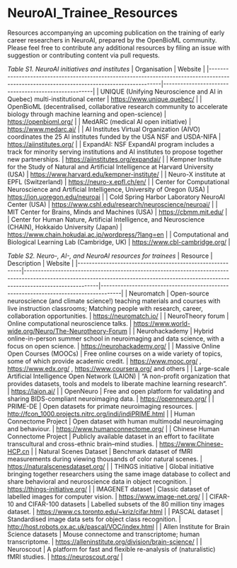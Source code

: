 # NeuroAI_Trainee_Resources

Resources accompanying an upcoming publication on the training of early career researchers in NeuroAI, prepared by the OpenBioML community. Please feel free to contribute any additional resources by filing an issue with suggestion or contributing content via pull requests.


*Table S1. NeuroAI initiatives and institutes*
| Organisation                                                                                                                              | Website                                             |
|-------------------------------------------------------------------------------------------------------------------------------------------|-----------------------------------------------------|
| UNIQUE (Unifying Neuroscience and AI in Quebec) multi-institutional center                                                                | https://www.unique.quebec/                          |
| OpenBioML (decentralised, collaborative research community to accelerate biology through machine learning and open-science)               | https://openbioml.org/                              |
| MedARC (medical AI open initiative)                                                                                                       | https://www.medarc.ai/                              |
| AI Institutes Virtual Organization (AIVO) coordinates the 25 AI institutes funded by the USA NSF and USDA-NIFA                            | https://aiinstitutes.org/                           |
| ExpandAI: NSF ExpandAI program includes a track for minority serving institutions and AI institutes to propose together new partnerships. | https://aiinstitutes.org/expandai/                  |
| Kempner Institute for the Study of Natural and Artificial Intelligence at Harvard University (USA)                                        | https://www.harvard.edu/kempner-institute/          |
| Neuro-X institute at EPFL (Switzerland)                                                                                                   | https://neuro-x.epfl.ch/en/                         |
| Center for Computational Neuroscience and Artificial Intelligence, University of Oregon (USA)                                             | https://ion.uoregon.edu/neuroai                     |
| Cold Spring Harbor Laboratory NeuroAI Center (USA)                                                                                        | https://www.cshl.edu/research/neuroscience/neuroai/ |
| MIT Center for Brains, Minds and Machines (USA)                                                                                           | https://cbmm.mit.edu/                               |
| Center for Human Nature, Artificial Intelligence, and Neuroscience (CHAIN), Hokkaido University (Japan)                                   | https://www.chain.hokudai.ac.jp/wordpress/?lang=en  |
| Computational and Biological Learning Lab (Cambridge, UK)                                                                                 | https://www.cbl-cambridge.org/                      |

*Table S2. Neuro-, AI-, and NeuroAI resources for trainees*
| Resource                                                 | Description                                                                                                                                                                          | Website                                                                             |
|----------------------------------------------------------|--------------------------------------------------------------------------------------------------------------------------------------------------------------------------------------|-------------------------------------------------------------------------------------|
| Neuromatch                                               | Open-source neuroscience (and climate science!) teaching materials and courses with live instruction classrooms; Matching people with research, career, collaboration opportunities. | https://neuromatch.io/                                                              |
| NeuroTheory forum                                        | Online computational neuroscience talks.                                                                                                                                             | https://www.world-wide.org/Neuro/The-Neurotheory-Forum                              |
| Neurohackademy                                           | Hybrid online-in-person summer school in neuroimaging and data science, with a focus on open science.                                                                                | https://neurohackademy.org/                                                         |
| Massive Online Open Courses (MOOCs)                      | Free online courses on a wide variety of topics, some of which provide academic credit.                                                                                              | https://www.mooc.org/ , https://www.edx.org/ , https://www.coursera.org/ and others |
| Large-scale Artificial Intelligence Open Network (LAION) | “A non-profit organization that provides datasets, tools and models to liberate machine learning research”.                                                                          | https://laion.ai/                                                                   |
| OpenNeuro                                                | Free and open platform for validating and sharing BIDS-compliant neuroimaging data.                                                                                                  | https://openneuro.org/                                                              |
| PRIME-DE                                                 | Open datasets for primate neuroimaging resources.                                                                                                                                    | http://fcon_1000.projects.nitrc.org/indi/indiPRIME.html                             |
| Human Connectome Project                                 | Open dataset with human multimodal neuroimaging and behaviour.                                                                                                                       | https://www.humanconnectome.org/                                                    |
| Chinese Human Connectome Project                         | Publicly available dataset in an effort to facilitate transcultural and cross-ethnic brain–mind studies.                                                                             | https://www.Chinese-HCP.cn                                                          |
| Natural Scenes Dataset                                   | Benchmark dataset of fMRI measurements during viewing thousands of color natural scenes.                                                                                             | https://naturalscenesdataset.org/                                                   |
| THINGS initiative                                        | Global initiative bringing together researchers using the same image database to collect and share behavioral and neuroscience data in object recognition.                           | https://things-initiative.org/                                                      |
| IMAGENET dataset                                         | Classic dataset of labelled images for computer vision.                                                                                                                              | https://www.image-net.org/                                                          |
| CIFAR-10 and CIFAR-100 datasets                          | Labelled subsets of the 80 million tiny images dataset.                                                                                                                              | https://www.cs.toronto.edu/~kriz/cifar.html                                         |
| PASCAL dataset                                           | Standardised image data sets for object class recognition.                                                                                                                           | http://host.robots.ox.ac.uk/pascal/VOC/index.html                                   |
| Allen Institute for Brain Science datasets               | Mouse connectome and transcriptome; human transcriptome.                                                                                                                             | https://alleninstitute.org/division/brain-science/                                  |
| Neuroscout                                               | A platform for fast and flexible re-analysis of (naturalistic) fMRI studies.                                                                                                         | https://neuroscout.org/                                                             |
